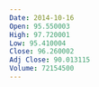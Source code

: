 ```yaml
---
Date: 2014-10-16
Open: 95.550003
High: 97.720001
Low: 95.410004
Close: 96.260002
Adj Close: 90.013115
Volume: 72154500
---
```

